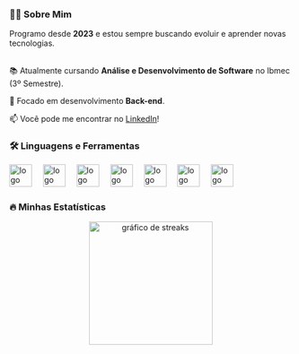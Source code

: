 <h3 align="left">👩‍💻 Sobre Mim</h3>

<p align="left">
Programo desde <strong>2023</strong> e estou sempre buscando evoluir e aprender novas tecnologias.<br><br>

📚 Atualmente cursando <strong>Análise e Desenvolvimento de Software</strong> no Ibmec (3º Semestre).<br>

🎯 Focado em desenvolvimento <strong>Back-end</strong>.<br>

📫 Você pode me encontrar no <a href="https://www.linkedin.com/in/joaovictorgois/" target="_blank">LinkedIn</a>!
</p>

<h3 align="left">🛠️ Linguagens e Ferramentas</h3>

<div align="left">
<img src="https://cdn.jsdelivr.net/gh/devicons/devicon/icons/java/java-original.svg" height="40" alt="logo do java"  />
<img width="12" />
<img src="https://cdn.jsdelivr.net/gh/devicons/devicon/icons/csharp/csharp-original.svg" height="40" alt="logo do csharp"  />
<img width="12" />
<img src="https://cdn.jsdelivr.net/gh/devicons/devicon/icons/python/python-original.svg" height="40" alt="logo do python"  />
<img width="12" />
<img src="https://cdn.jsdelivr.net/gh/devicons/devicon/icons/javascript/javascript-original.svg" height="40" alt="logo do javascript"  />
<img width="12" />
<img src="https://cdn.jsdelivr.net/gh/devicons/devicon/icons/html5/html5-original.svg" height="40" alt="logo do html5"  />
<img width="12" />
<img src="https://cdn.jsdelivr.net/gh/devicons/devicon/icons/css3/css3-original.svg" height="40" alt="logo do css3"  />
<img width="12" />
<img src="https://cdn.jsdelivr.net/gh/devicons/devicon/icons/git/git-original.svg" height="40" alt="logo do git"  />
</div>

<h3 align="left">🔥 Minhas Estatísticas</h3>

<div align="center">
<img src="https://streak-stats.demolab.com?user=JGois1&locale=pt_BR&mode=daily&theme=dark&hide_border=false&border_radius=5&order=3" height="220" alt="gráfico de streaks"  />
</div>

